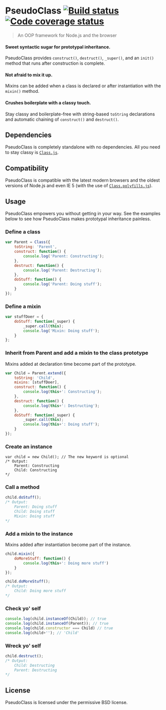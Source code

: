 # PseudoClass  [![Build status][travis-image]][travis] [![Code coverage status][coveralls-image]][coveralls]
> An OOP framework for Node.js and the browser

#### Sweet syntactic sugar for prototypal inheritance.
PseudoClass provides `construct()`, `destruct()`, `_super()`, and an `init()` method that runs after construction is complete.

#### Not afraid to mix it up.
Mixins can be added when a class is declared or after instantiation with the `mixin()` method.

#### Crushes boilerplate with a classy touch.
Stay classy and boilerplate-free with string-based `toString` declarations and automatic chaining of `construct()` and `destruct()`.


## Dependencies

PseudoClass is completely standalone with no dependencies. All you need to stay classy is [`Class.js`][Class.min.js].


## Compatibility

PseudoClass is compatible with the latest modern browsers and the oldest versions of Node.js and even IE 5 (with the use of [`Class.polyfills.js`][Class.polyfills.min.js]).


## Usage

PseudoClass empowers you without getting in your way. See the examples below to see how PseudoClass makes prototypal inheritance painless.


### Define a class

```javascript
var Parent = Class({
	toString: 'Parent',
	construct: function() {
		console.log('Parent: Constructing');
	},
	destruct: function() {
		console.log('Parent: Destructing');
	},
	doStuff: function() {
		console.log('Parent: Doing stuff');
	}
});
```


### Define a mixin

```javascript
var stuffDoer = {
	doStuff: function(_super) {
		_super.call(this);
		console.log('Mixin: Doing stuff');
	}
};
```


### Inherit from Parent and add a mixin to the class prototype

Mixins added at declaration time become part of the prototype.

```javascript
var Child = Parent.extend({
	toString: 'Child',
	mixins: [stuffDoer],
	construct: function() {
		console.log(this+': Constructing');
	},
	destruct: function() {
		console.log(this+': Destructing');
	},
	doStuff: function(_super) {
		_super.call(this);
		console.log(this+': Doing stuff');
	}
});
```


### Create an instance

```
var child = new Child(); // The new keyword is optional
/* Output:
	Parent: Constructing
	Child: Constructing
*/
```


### Call a method

```javascript
child.doStuff();
/* Output:
	Parent: Doing stuff
	Child: Doing stuff
	Mixin: Doing stuff
*/
```


### Add a mixin to the instance

Mixins added after instantiation become part of the instance.

```javascript
child.mixin({
	doMoreStuff: function() {
		console.log(this+': Doing more stuff')
	}
});

child.doMoreStuff();
/* Output:
	Child: Doing more stuff
*/
```


### Check yo' self

```javascript
console.log(child.instanceOf(Child)); // true
console.log(child.instanceOf(Parent)); // true
console.log(child.constructor === Child) // true
console.log(child+''); // 'Child'
```


### Wreck yo' self

```javascript
child.destruct();
/* Output:
	Child: Destructing
	Parent: Destructing
*/
```

## License

PseudoClass is licensed under the permissive BSD license.


[Class.min.js]: http://lazd.github.io/PseudoClass/build/Class.min.js
[Class.polyfills.min.js]: http://lazd.github.io/PseudoClass/build/Class.polyfills.min.js

[coveralls]: https://coveralls.io/r/lazd/PseudoClass
[coveralls-image]: https://coveralls.io/repos/lazd/PseudoClass/badge.png?branch=master

[travis]: http://travis-ci.org/lazd/PseudoClass
[travis-image]: https://secure.travis-ci.org/lazd/PseudoClass.png?branch=master
